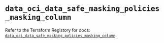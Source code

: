 # `data_oci_data_safe_masking_policies_masking_column`

Refer to the Terraform Registory for docs: [`data_oci_data_safe_masking_policies_masking_column`](https://registry.terraform.io/providers/oracle/oci/6.18.0/docs/data-sources/data_safe_masking_policies_masking_column).
